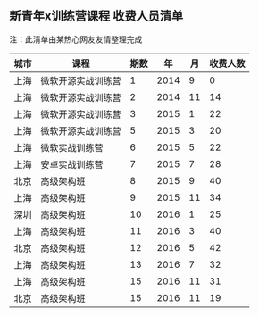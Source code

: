 ## 新青年x训练营课程 收费人员清单
注：此清单由某热心网友友情整理完成

| 城市 | 课程 | 期数 | 年 | 月 | 收费人数 |
| ------ | ----- | --------- | ----- | ----- | ---- | 
| 上海 |  微软开源实战训练营 |  1 |  2014 |  9 |  0
| 上海 |  微软开源实战训练营 |  2 |  2014 |  11 |  14
| 上海 |  微软开源实战训练营 |  3 |  2015 |  1 |  22
| 上海 |  微软开源实战训练营 |  5 |  2015 |  3 |  20
| 上海 |  微软实战训练营 |  6 |  2015 |  5 |  22
| 上海 |  安卓实战训练营 |  7 |  2015 |  7 |  28
| 北京 |  高级架构班 |  8 |  2015 |  9 |  40
| 上海 |  高级架构班 |  9 |  2015 |  11 |  34
| 深圳 |  高级架构班 |  10 |  2016 |  1 |  25
| 上海 |  高级架构班 |  11 |  2016 |  3 |  40
| 北京 |  高级架构班 |  12 |  2016 |  5 |  42
| 上海 |  高级架构班 |  13 |  2016 |  7 |  32
| 上海 |  高级架构班 |  15 |  2016 |  11 |  31
| 北京 |  高级架构班 |  15 |  2016 |  11 |  19
